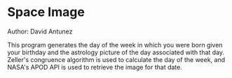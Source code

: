 # Space Image
Author: David Antunez

This program generates the day of the week in which you were born given your birthday and the astrology picture of the day associated with that day. Zeller's congruence 
algorithm is used to calculate the day of the week, and NASA's APOD API is used to retrieve the image for that date.
